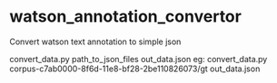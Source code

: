 # watson_annotation_convertor
Convert watson text annotation to simple json

convert_data.py path_to_json_files out_data.json
eg:
  convert_data.py corpus-c7ab0000-8f6d-11e8-bf28-2be110826073/gt out_data.json
